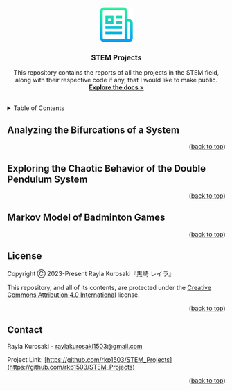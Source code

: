<a name="readme-top"></a>



<!-- PROJECT LOGO -->
<br />
<div align="center">
<a href="https://github.com/rkp1503/STEM_Projects">
    <img src="images/logo.png" alt="Logo" width="80" height="80">
</a>

<h3 align="center">STEM Projects</h3>

<p align="center">
    This repository contains the reports of all the projects in the STEM field, along with their respective code if any, that I would like to make public.
    <br />
    <a href="https://github.com/rkp1503/STEM_Projects"><strong>Explore the docs »</strong></a>
    <br />
    <br />
</p>
</div>



<!-- TABLE OF CONTENTS -->
<details>
<summary>Table of Contents</summary>
<ol>
    <li>Projects
        <ul>
            <li><a href="#Analyzing-the-Bifurcations-of-a-System">Analyzing the Bifurcations of a System</a></li>
            <li><a href="#Exploring-the-Chaotic-Behavior-of-the-Double-Pendulum-System">Exploring the Chaotic Behavior of the Double Pendulum System</a></li>
            <li><a href="#Markov-Model-of-Badminton-Games">Markov Model of Badminton Games</a></li>
        </ul>
    </li>
    <li><a href="#license">License</a></li>
    <li><a href="#contact">Contact</a></li>
  </ol>
</details>



<!-- Analyzing the Bifurcations of a System -->
## Analyzing the Bifurcations of a System

<p align="right">(<a href="#readme-top">back to top</a>)</p>



<!-- Exploring the Chaotic Behavior of the Double Pendulum System -->
## Exploring the Chaotic Behavior of the Double Pendulum System

<p align="right">(<a href="#readme-top">back to top</a>)</p>



<!-- Markov Model of Badminton Games -->
## Markov Model of Badminton Games

<p align="right">(<a href="#readme-top">back to top</a>)</p>



<!-- LICENSE -->
## License
Copyright Ⓒ 2023-Present Rayla Kurosaki『黒崎 レイラ』

This repository, and all of its contents, are protected under the 
[Creative Commons Attribution 4.0 International][license-url] license.

[license-url]: https://creativecommons.org/licenses/by/4.0/legalcode
<p align="right">(<a href="#readme-top">back to top</a>)</p>



<!-- CONTACT -->
## Contact
Rayla Kurosaki - raylakurosaki1503@gmail.com

Project Link: [https://github.com/rkp1503/STEM_Projects](https://github.com/rkp1503/STEM_Projects)
<p align="right">(<a href="#readme-top">back to top</a>)</p>

